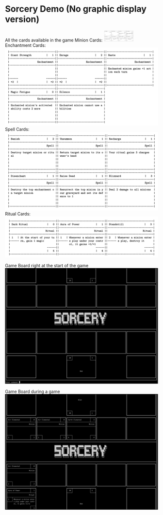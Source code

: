# Sorcery Demo (No graphic display version)

All the cards available in the game
Minion Cards:
<img src="minions.png" width=100>
Enchantment Cards:
![](enchantments.png)
Spell Cards:
![](spells.png)
Ritual Cards:
![](rituals.png)

Game Board right at the start of the game
![](start_board.png)

Game Board during a game
![](mid_game.png)
